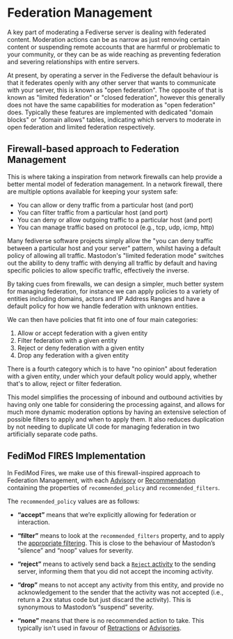 # Federation Management

A key part of moderating a Fediverse server is dealing with federated content. Moderation actions can be as narrow as just removing certain content or suspending remote accounts that are harmful or problematic to your community, or they can be as wide reaching as preventing federation and severing relationships with entire servers.

At present, by operating a server in the Fediverse the default behaviour is that it federates openly with any other server that wants to communicate with your server, this is known as "open federation". The opposite of that is known as "limited federation" or "closed federation", however this generally does not have the same capabilities for moderation as "open federation" does. Typically these features are implemented with dedicated "domain blocks" or "domain allows" tables, indicating which servers to moderate in open federation and limited federation respectively.

## Firewall-based approach to Federation Management

This is where taking a inspiration from network firewalls can help provide a better mental model of federation management. In a network firewall, there are multiple options available for keeping your system safe:

- You can allow or deny traffic from a particular host (and port)
- You can filter traffic from a particular host (and port)
- You can deny or allow outgoing traffic to a particular host (and port)
- You can manage traffic based on protocol (e.g., tcp, udp, icmp, http)

Many fediverse software projects simply allow the "you can deny traffic between a particular host and your server" pattern, whilst having a default policy of allowing all traffic. Mastodon's "limited federation mode" switches out the ability to deny traffic with denying all traffic by default and having specific policies to allow specific traffic, effectively the inverse.

By taking cues from firewalls, we can design a simpler, much better system for managing federation, for instance we can apply policies to a variety of entities including domains, actors and IP Address Ranges and have a default policy for how we handle federation with unknown entities.

We can then have policies that fit into one of four main categories:

1. Allow or accept federation with a given entity
2. Filter federation with a given entity
3. Reject or deny federation with a given entity
4. Drop any federation with a given entity

There is a fourth category which is to have "no opinion" about federation with a given entity, under which your default policy would apply, whether that's to allow, reject or filter federation.

This model simplifies the processing of inbound and outbound activities by having only one table for considering the processing against, and allows for much more dynamic moderation options by having an extensive selection of possible filters to apply and when to apply them. It also reduces duplication by not needing to duplicate UI code for managing federation in two artificially separate code paths.

## FediMod FIRES Implementation

In FediMod Fires, we make use of this firewall-inspired approach to Federation Management, with each [Advisory](./changes/advisories.md) or [Recommendation](./changes/recommendations.md) containing the properties of `recommended_policy` and `recommended_filters`.

The `recommended_policy` values are as follows:

- **“accept”** means that we’re explicitly allowing for federation or interaction.

- **“filter”** means to look at the `recommended_filters` property, and to apply the [appropriate filtering](./filters.md). This is close to the behaviour of Mastodon’s “silence” and “noop” values for severity.

- **“reject”** means to actively send back a [`Reject` activity](https://www.w3.org/TR/activitystreams-vocabulary/#dfn-reject) to the sending server, informing them that you did not accept the incoming activity.

- **“drop”** means to not accept any activity from this entity, and provide no acknowledgement to the sender that the activity was not accepted (i.e., return a 2xx status code but just discard the activity). This is synonymous to Mastodon’s “suspend” severity.

- **“none”** means that there is no recommended action to take. This typically isn't used in favour of [Retractions](./changes/retractions.md) or [Advisories](./changes/advisories.md).
